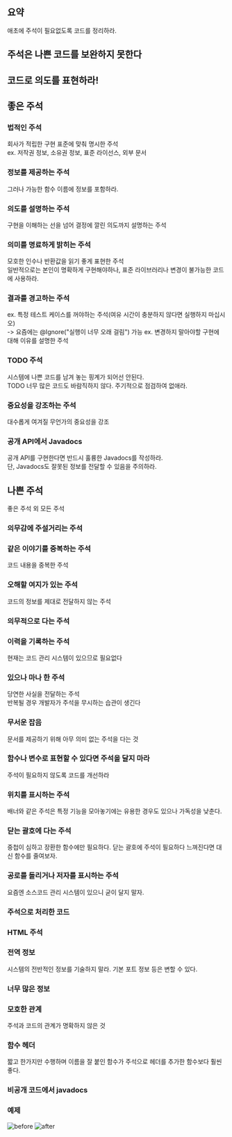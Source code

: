 ## 요약
애초에 주석이 필요없도록 코드를 정리하라.

## 주석은 나쁜 코드를 보완하지 못한다

## 코드로 의도를 표현하라!

## 좋은 주석
### 법적인 주석
회사가 적립한 구현 표준에 맞춰 명시한 주석  
ex. 저작권 정보, 소유권 정보, 표준 라이선스, 외부 문서

### 정보를 제공하는 주석
그러나 가능한 함수 이름에 정보를 포함하라.

### 의도를 설명하는 주석
구현을 이해하는 선을 넘어 결정에 깔린 의도까지 설명하는 주석

### 의미를 명료하게 밝히는 주석
모호한 인수나 반환값을 읽기 좋게 표현한 주석  
일반적으로는 본인이 명확하게 구현해야하나, 표준 라이브러리나 변경이 불가능한 코드에 사용하라.

### 결과를 경고하는 주석
ex. 특정 테스트 케이스를 꺼야하는 주석(여유 시간이 충분하지 않다면 실행하지 마십시오)  
-> 요즘에는 @Ignore("실행이 너무 오래 걸림") 가능
ex. 변경하지 말아야할 구현에 대해 이유를 설명한 주석

### TODO 주석
시스템에 나쁜 코드를 남겨 놓는 핑계가 되어선 안된다.  
TODO 너무 많은 코드도 바람직하지 않다. 주기적으로 점검하여 없애라.

### 중요성을 강조하는 주석
대수롭게 여겨질 무언가의 중요성을 강조

### 공개 API에서 Javadocs
공개 API를 구현한다면 반드시 훌륭한 Javadocs를 작성하라.  
단, Javadocs도 잘못된 정보를 전달할 수 있음을 주의하라.

## 나쁜 주석
좋은 주석 외 모든 주석

### 의무감에 주설거리는 주석

### 같은 이야기를 중복하는 주석
코드 내용을 중복한 주석

### 오해할 여지가 있는 주석
코드의 정보를 제대로 전달하지 않는 주석

### 의무적으로 다는 주석

### 이력을 기록하는 주석
현재는 코드 관리 시스템이 있으므로 필요없다

### 있으나 마나 한 주석
당연한 사실을 전달하는 주석  
반복될 경우 개발자가 주석을 무시하는 습관이 생긴다

### 무서운 잡음
문서를 제공하기 위해 아무 의미 없는 주석을 다는 것

### 함수나 변수로 표현할 수 있다면 주석을 달지 마라
주석이 필요하지 않도록 코드를 개선하라

### 위치를 표시하는 주석
배너와 같은 주석은 특정 기능을 모아놓기에는 유용한 경우도 있으나 가독성을 낮춘다.

### 닫는 괄호에 다는 주석
중첩이 심하고 장환한 함수에만 필요하다. 닫는 괄호에 주석이 필요하다 느껴진다면 대신 함수를 줄여보자.

### 공로를 돌리거나 저자를 표시하는 주석
요즘엔 소스코드 관리 시스템이 있으니 굳이 달지 말자.

### 주석으로 처리한 코드

### HTML 주석

### 전역 정보
시스템의 전반적인 정보를 기술하지 말라. 기본 포트 정보 등은 변할 수 있다.

### 너무 많은 정보 

### 모호한 관계
주석과 코드의 관계가 명확하지 않은 것

### 함수 헤더
짧고 한가지만 수행하며 이름을 잘 붙인 함수가 주석으로 헤더를 추가한 함수보다 훨씬 좋다.

### 비공개 코드에서 javadocs

### 예제
![before](./img/04_01_before_code.jpg)
![after](./img/04_02_after_code.jpg)